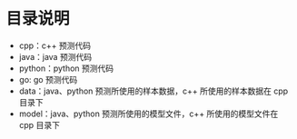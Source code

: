 # 目录说明
- cpp：c++ 预测代码
- java：java 预测代码
- python：python 预测代码
- go: go 预测代码
- data：java、python 预测所使用的样本数据，c++ 所使用的样本数据在 cpp 目录下
- model：java、python 预测所使用的模型文件，c++ 所使用的模型文件在 cpp 目录下
